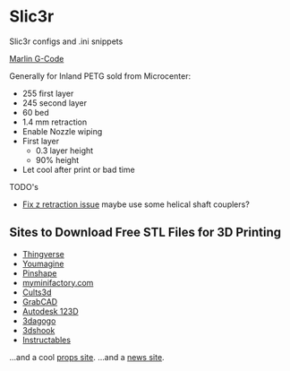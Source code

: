 # Slic3r
Slic3r configs and .ini snippets

[Marlin G-Code](https://github.com/MarlinFirmware/Marlin/wiki/G-Code-in-Marlin)

Generally for Inland PETG sold from Microcenter:

* 255 first layer
* 245 second layer
* 60 bed
* 1.4 mm retraction
* Enable Nozzle wiping
* First layer
  *  0.3 layer height
  *  90% height
* Let cool after print or bad time

TODO's

* [Fix z retraction issue](http://community.robo3d.com/index.php?threads/inconsistencies-in-z-axis-z-lift-issues-during-retractions-in-print.6295/) maybe use some helical shaft couplers?

## Sites to Download Free STL Files for 3D Printing
* [Thingverse](http://www.thingiverse.com/)
* [Youmagine](https://www.youmagine.com/)
* [Pinshape](https://pinshape.com/)
* [myminifactory.com](myminifactory.com)
* [Cults3d](https://cults3d.com/en)
* [GrabCAD](https://grabcad.com/library)
* [Autodesk 123D](http://www.123dapp.com/)
* [3dagogo](https://www.3dagogo.com/)
* [3dshook](http://www.3dshook.com/)
* [Instructables](http://www.instructables.com/)

...and a cool [props site](http://www.xrobots.co.uk/).
...and a [news site](http://www.3ders.org/index.html).
